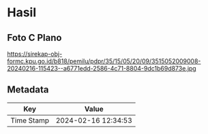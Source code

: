 # Hasil

## Foto C Plano

https://sirekap-obj-formc.kpu.go.id/b818/pemilu/pdpr/35/15/05/20/09/3515052009008-20240216-115423--a6771edd-2586-4c71-8804-9dc1b69d873e.jpg


## Metadata

| Key        | Value               |
| ---------- | ------------------- |
| Time Stamp | 2024-02-16 12:34:53 |



